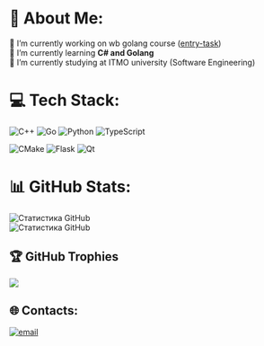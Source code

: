 # 💫 About Me:
🔭 I’m currently working on wb golang course ([entry-task](https://github.com/GeorgiiChertkoev/wb-test-task))<br>
🌱 I’m currently learning **C# and Golang**<br>
🏫 I’m currently studying at ITMO university (Software Engineering)<br>


# 💻 Tech Stack:
![C++](https://img.shields.io/badge/c++-%2300599C.svg?style=for-the-badge&logo=c%2B%2B&logoColor=white) 
![Go](https://img.shields.io/badge/go-%2300ADD8.svg?style=for-the-badge&logo=go&logoColor=white) 
![Python](https://img.shields.io/badge/python-3670A0?style=for-the-badge&logo=python&logoColor=ffdd54) 
![TypeScript](https://img.shields.io/badge/typescript-%23007ACC.svg?style=for-the-badge&logo=typescript&logoColor=white) 

![CMake](https://img.shields.io/badge/CMake-%23008FBA.svg?style=for-the-badge&logo=cmake&logoColor=white)
![Flask](https://img.shields.io/badge/flask-%23000.svg?style=for-the-badge&logo=flask&logoColor=white) 
![Qt](https://img.shields.io/badge/Qt-%23217346.svg?style=for-the-badge&logo=Qt&logoColor=white) 


# 📊 GitHub Stats:

<picture>
  <source 
    srcset="https://nirzak-streak-stats.vercel.app/?user=GeorgiiChertkoev&theme=dark&hide_border=false" 
    media="(prefers-color-scheme: dark)"
  />
  <source
    srcset="https://nirzak-streak-stats.vercel.app/?user=GeorgiiChertkoev&theme=light&hide_border=false"
    media="(prefers-color-scheme: light)"
  />
  <img
    src="https://nirzak-streak-stats.vercel.app/?user=GeorgiiChertkoev&theme=dark&hide_border=false"
    alt="Статистика GitHub"
  />
</picture>
  <!-- ![](https://github-readme-stats.vercel.app/api/top-langs/?username=GeorgiiChertkoev&theme=dark&hide_border=false&include_all_commits=true&count_private=true&layout=compact) -->
<br>
<picture>
  <source 
    srcset="https://github-readme-stats.vercel.app/api/top-langs/?username=GeorgiiChertkoev&theme=dark&hide_border=false&include_all_commits=true&count_private=true&layout=compact" 
    media="(prefers-color-scheme: dark)"
  />
  <source
    srcset="https://github-readme-stats.vercel.app/api/top-langs/?username=GeorgiiChertkoev&theme=light&hide_border=false&include_all_commits=true&count_private=true&layout=compact"
    media="(prefers-color-scheme: light)"
  />
  <img
    src="https://github-readme-stats.vercel.app/api/top-langs/?username=GeorgiiChertkoev&theme=dark&hide_border=false&include_all_commits=true&count_private=true&layout=compact"
    alt="Статистика GitHub"
  />
</picture>



## 🏆 GitHub Trophies
![](https://github-profile-trophy.vercel.app/?username=GeorgiiChertkoev&theme=onedark&no-frame=false&no-bg=true&margin-w=4&rank=-?,-C)



## 🌐 Contacts:
[![email](https://img.shields.io/badge/Email-D14836?logo=gmail&logoColor=white)](mailto:chertkoevgeorgij@gmail.com) 


<!-- Proudly created with GPRM ( https://gprm.itsvg.in ) -->
